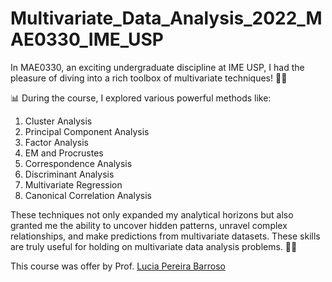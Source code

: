 # Multivariate_Data_Analysis_2022_MAE0330_IME_USP

In MAE0330, an exciting undergraduate discipline at IME USP, I had the pleasure of diving into a rich toolbox of multivariate techniques! 🧰💡

📊 During the course, I explored various powerful methods like:
1. Cluster Analysis
2. Principal Component Analysis
3. Factor Analysis
4. EM and Procrustes
5. Correspondence Analysis
6. Discriminant Analysis
7. Multivariate Regression
8. Canonical Correlation Analysis

These techniques not only expanded my analytical horizons but also granted me the ability to uncover hidden patterns, unravel complex relationships, and make predictions from multivariate datasets. These skills are truly useful for holding on multivariate data analysis problems. 🚀✨

This course was offer by Prof. [Lucia Pereira Barroso](https://bv.fapesp.br/pt/pesquisador/86916/lucia-pereira-barroso/)
